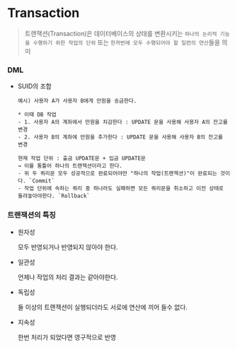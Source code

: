 # Transaction

> 트랜잭션(Transaction)은 데이터베이스의 상태를 변환시키는 `하나의 논리적 기능을 수행하기 위한 작업의 단위` 또는 `한꺼번에 모두 수행되어야 할 일련의 연산`들을 의미
> 

### DML

- SUID의 조합
    
    ```
    예시) 사용자 A가 사용자 B에게 만원을 송금한다.
    
    * 이때 DB 작업
    - 1. 사용자 A의 계좌에서 만원을 차감한다 : UPDATE 문을 사용해 사용자 A의 잔고를 변경
    - 2. 사용자 B의 계좌에 만원을 추가한다 : UPDATE 문을 사용해 사용자 B의 잔고를 변경
    
    현재 작업 단위 : 출금 UPDATE문 + 입금 UPDATE문
    → 이를 통틀어 하나의 트랜잭션이라고 한다.
    - 위 두 쿼리문 모두 성공적으로 완료되어야만 "하나의 작업(트랜잭션)"이 완료되는 것이다. `Commit`
    - 작업 단위에 속하는 쿼리 중 하나라도 실패하면 모든 쿼리문을 취소하고 이전 상태로 돌려놓아야한다. `Rollback`
    
    ```
    

### 트랜잭션의 특징

- 원자성
    
    모두 반영되거나 반영되지 않아야 한다.
    
- 일관성
    
    언제나 작업의 처리 결과는 같아야한다.
    
- 독립성
    
    둘 이상의 트랜잭션이 실행되더라도 서로에 연산에 끼어 들수 없다.
    
- 지속성
    
    한번 처리가 되었다면 영구적으로 반영